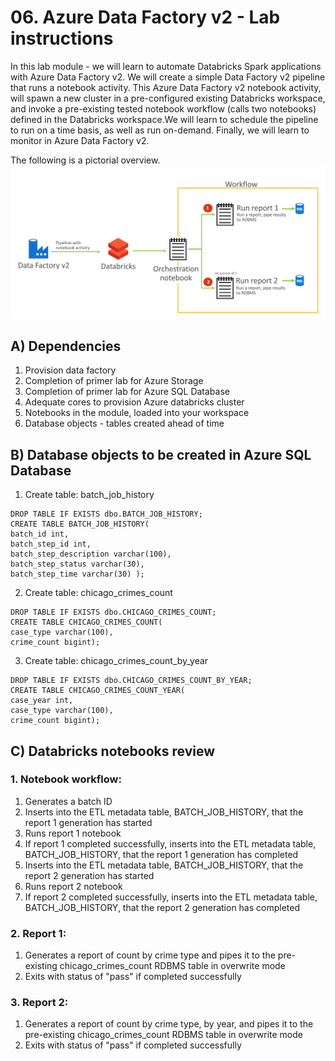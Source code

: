 # 06. Azure Data Factory v2 - Lab instructions

In this lab module - we will learn to automate Databricks Spark applications with Azure Data Factory v2.  We will create a simple Data Factory v2 pipeline that runs a notebook activity. This Azure Data Factory v2 notebook activity, will spawn a new cluster in a pre-configured existing Databricks workspace, and invoke a pre-existing tested notebook workflow (calls two notebooks) defined in the Databricks workspace.We will learn to schedule the pipeline to run on a time basis, as well as run on-demand.  Finally, we will learn to monitor in Azure Data Factory v2.<br>

The following is a pictorial overview.<br>
![primer](../../../images/7-adfv2/adfv2.png)

## A) Dependencies
1.  Provision data factory
2.  Completion of primer lab for Azure Storage
3.  Completion of primer lab for Azure SQL Database
4.  Adequate cores to provision Azure databricks cluster
5.  Notebooks in the module, loaded into your workspace
6.  Database objects - tables created ahead of time

## B) Database objects to be created in Azure SQL Database

1.  Create table: batch_job_history
```
DROP TABLE IF EXISTS dbo.BATCH_JOB_HISTORY; 
CREATE TABLE BATCH_JOB_HISTORY( 
batch_id int, 
batch_step_id int, 
batch_step_description varchar(100), 
batch_step_status varchar(30), 
batch_step_time varchar(30) );
```

2.  Create table: chicago_crimes_count
```
DROP TABLE IF EXISTS dbo.CHICAGO_CRIMES_COUNT; 
CREATE TABLE CHICAGO_CRIMES_COUNT( 
case_type varchar(100), 
crime_count bigint);
```

3.  Create table: chicago_crimes_count_by_year
```
DROP TABLE IF EXISTS dbo.CHICAGO_CRIMES_COUNT_BY_YEAR; 
CREATE TABLE CHICAGO_CRIMES_COUNT_YEAR( 
case_year int,
case_type varchar(100), 
crime_count bigint);
```
## C) Databricks notebooks review

### 1.  Notebook workflow:
1.  Generates a batch ID
2.  Inserts into the ETL metadata table, BATCH_JOB_HISTORY, that the report 1 generation has started
3.  Runs report 1 notebook
4.  If report 1 completed successfully, inserts into the ETL metadata table, BATCH_JOB_HISTORY, that the report 1 generation has completed
5.  Inserts into the ETL metadata table, BATCH_JOB_HISTORY, that the report 2 generation has started
3.  Runs report 2 notebook
4.  If report 2 completed successfully, inserts into the ETL metadata table, BATCH_JOB_HISTORY, that the report 2 generation has completed

### 2. Report 1:
1.  Generates a report of count by crime type and pipes it to the pre-existing chicago_crimes_count RDBMS table in overwrite mode
2.  Exits with status of "pass" if completed successfully

### 3. Report 2:
1.  Generates a report of count by crime type, by year, and pipes it to the pre-existing chicago_crimes_count RDBMS table in overwrite mode
2.  Exits with status of "pass" if completed successfully
